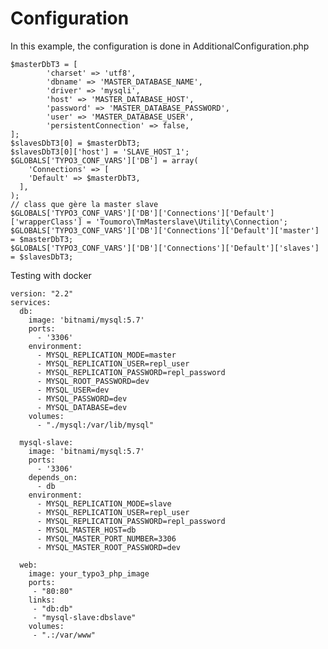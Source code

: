 # Configuration

In this example, the configuration is done in AdditionalConfiguration.php

    $masterDbT3 = [        
            'charset' => 'utf8',        
            'dbname' => 'MASTER_DATABASE_NAME',        
            'driver' => 'mysqli',        
            'host' => 'MASTER_DATABASE_HOST',        
            'password' => 'MASTER_DATABASE_PASSWORD',        
            'user' => 'MASTER_DATABASE_USER',        
            'persistentConnection' => false,
    ];
    $slavesDbT3[0] = $masterDbT3;        
    $slavesDbT3[0]['host'] = 'SLAVE_HOST_1';        
    $GLOBALS['TYPO3_CONF_VARS']['DB'] = array(        
        'Connections' => [        
        'Default' => $masterDbT3,        
      ],
    );     
    // class que gère la master slave        
    $GLOBALS['TYPO3_CONF_VARS']['DB']['Connections']['Default']['wrapperClass'] = 'Toumoro\TmMasterslave\Utility\Connection';        
    $GLOBALS['TYPO3_CONF_VARS']['DB']['Connections']['Default']['master'] = $masterDbT3;        
    $GLOBALS['TYPO3_CONF_VARS']['DB']['Connections']['Default']['slaves'] = $slavesDbT3;  

Testing with docker

    version: "2.2"
    services:
      db:
        image: 'bitnami/mysql:5.7'
        ports:
          - '3306'
        environment:
          - MYSQL_REPLICATION_MODE=master
          - MYSQL_REPLICATION_USER=repl_user
          - MYSQL_REPLICATION_PASSWORD=repl_password
          - MYSQL_ROOT_PASSWORD=dev
          - MYSQL_USER=dev
          - MYSQL_PASSWORD=dev
          - MYSQL_DATABASE=dev
        volumes:
          - "./mysql:/var/lib/mysql"

      mysql-slave:
        image: 'bitnami/mysql:5.7'
        ports:
          - '3306'
        depends_on:
          - db
        environment:
          - MYSQL_REPLICATION_MODE=slave
          - MYSQL_REPLICATION_USER=repl_user
          - MYSQL_REPLICATION_PASSWORD=repl_password
          - MYSQL_MASTER_HOST=db
          - MYSQL_MASTER_PORT_NUMBER=3306
          - MYSQL_MASTER_ROOT_PASSWORD=dev

      web:
        image: your_typo3_php_image
        ports:
         - "80:80"
        links:
         - "db:db"
         - "mysql-slave:dbslave"
        volumes:
         - ".:/var/www"




